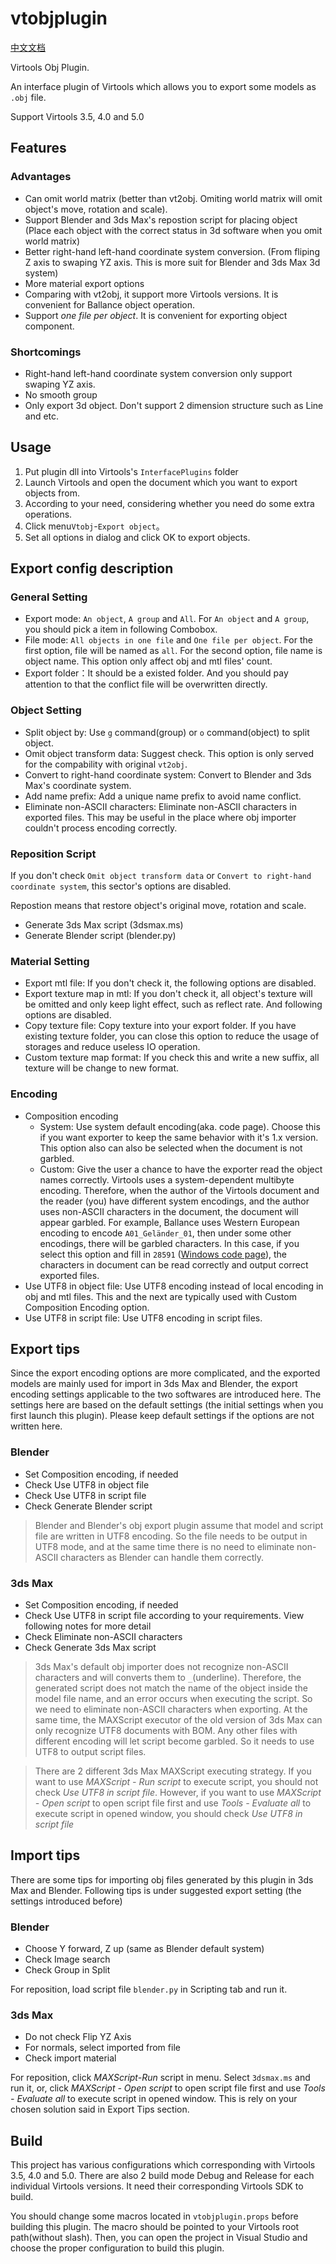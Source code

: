 # vtobjplugin

[中文文档](README_ZH.md)

Virtools Obj Plugin.

An interface plugin of Virtools which allows you to export some models as `.obj` file.

Support Virtools 3.5, 4.0 and 5.0

## Features

### Advantages

* Can omit world matrix (better than vt2obj. Omiting world matrix will omit object's move, rotation and scale).
* Support Blender and 3ds Max's repostion script for placing object (Place each object with the correct status in 3d software when you omit world matrix)
* Better right-hand left-hand coordinate system conversion. (From fliping Z axis to swaping YZ axis. This is more suit for Blender and 3ds Max 3d system)
* More material export options
* Comparing with vt2obj, it support more Virtools versions. It is convenient for Ballance object operation.
* Support *one file per object*. It is convenient for exporting object component.

### Shortcomings

* Right-hand left-hand coordinate system conversion only support swaping YZ axis.
* No smooth group
* Only export 3d object. Don't support 2 dimension structure such as Line and etc.

## Usage

1. Put plugin dll into Virtools's `InterfacePlugins` folder
1. Launch Virtools and open the document which you want to export objects from.
1. According to your need, considering whether you need do some extra operations.
1. Click menu`Vtobj`-`Export object`。
1. Set all options in dialog and click OK to export objects.

## Export config description

### General Setting

* Export mode: `An object`, `A group` and `All`. For `An object` and `A group`, you should pick a item in following Combobox.
* File mode: `All objects in one file` and `One file per object`. For the first option, file will be named as `all`. For the second option, file name is object name. This option only affect obj and mtl files' count.
* Export folder：It should be a existed folder. And you should pay attention to that the conflict file will be overwritten directly.

### Object Setting

* Split object by: Use `g` command(group) or `o` command(object) to split object.
* Omit object transform data: Suggest check. This option is only served for the compability with original `vt2obj`.
* Convert to right-hand coordinate system: Convert to Blender and 3ds Max's coordinate system.
* Add name prefix: Add a unique name prefix to avoid name conflict.
* Eliminate non-ASCII characters: Eliminate non-ASCII characters in exported files. This may be useful in the place where obj importer couldn't process encoding correctly.

### Reposition Script

If you don't check `Omit object transform data` or `Convert to right-hand coordinate system`, this sector's options are disabled.

Repostion means that restore object's original move, rotation and scale.

* Generate 3ds Max script (3dsmax.ms)
* Generate Blender script (blender.py)

### Material Setting

* Export mtl file: If you don't check it, the following options are disabled.
* Export texture map in mtl: If you don't check it, all object's texture will be omitted and only keep light effect, such as reflect rate. And following options are disabled.
* Copy texture file: Copy texture into your export folder. If you have existing texture folder, you can close this option to reduce the usage of storages and reduce useless IO operation.
* Custom texture map format: If you check this and write a new suffix, all texture will be change to new format.

### Encoding

* Composition encoding
  - System: Use system default encoding(aka. code page). Choose this if you want exporter to keep the same behavior with it's 1.x version. This option also can also be selected when the document is not garbled.
  - Custom: Give the user a chance to have the exporter read the object names correctly. Virtools uses a system-dependent multibyte encoding. Therefore, when the author of the Virtools document and the reader (you) have different system encodings, and the author uses non-ASCII characters in the document, the document will appear garbled. For example, Ballance uses Western European encoding to encode `A01_Geländer_01`, then under some other encodings, there will be garbled characters. In this case, if you select this option and fill in `28591` ([Windows code page](https://docs.microsoft.com/en-us/windows/win32/intl/code-page-identifiers)), the characters in document can be read correctly and output correct exported files. 
* Use UTF8 in object file: Use UTF8 encoding instead of local encoding in obj and mtl files. This and the next are typically used with Custom Composition Encoding option. 
* Use UTF8 in script file: Use UTF8 encoding in script files.

## Export tips

Since the export encoding options are more complicated, and the exported models are mainly used for import in 3ds Max and Blender, the export encoding settings applicable to the two softwares are introduced here. The settings here are based on the default settings (the initial settings when you first launch this plugin). Please keep default settings if the options are not written here.

### Blender

* Set Composition encoding, if needed
* Check Use UTF8 in object file
* Check Use UTF8 in script file
* Check Generate Blender script

> Blender and Blender's obj export plugin assume that model and script file are written in UTF8 encoding. So the file needs to be output in UTF8 mode, and at the same time there is no need to eliminate non-ASCII characters as Blender can handle them correctly.

### 3ds Max

* Set Composition encoding, if needed
* Check Use UTF8 in script file according to your requirements. View following notes for more detail
* Check Eliminate non-ASCII characters
* Check Generate 3ds Max script

> 3ds Max's default obj importer does not recognize non-ASCII characters and will converts them to `_`(underline). Therefore, the generated script does not match the name of the object inside the model file name, and an error occurs when executing the script. So we need to eliminate non-ASCII characters when exporting. At the same time, the MAXScript executor of the old version of 3ds Max can only recognize UTF8 documents with BOM. Any other files with different encoding will let script become garbled. So it needs to use UTF8 to output script files.

> There are 2 different 3ds Max MAXScript executing strategy. If you want to use *MAXScript - Run script* to execute script, you should not check *Use UTF8 in script file*. However, if you want to use *MAXScript - Open script* to open script file first and use *Tools - Evaluate all* to execute script in opened window, you should check *Use UTF8 in script file*

## Import tips

There are some tips for importing obj files generated by this plugin in 3ds Max and Blender. Following tips is under suggested export setting (the settings introduced before)

### Blender

* Choose Y forward, Z up (same as Blender default system)
* Check Image search
* Check Group in Split

For reposition, load script file `blender.py` in Scripting tab and run it.

### 3ds Max

* Do not check Flip YZ Axis
* For normals, select imported from file
* Check import material

For reposition, click *MAXScript-Run* script in menu. Select `3dsmax.ms` and run it, or, click *MAXScript - Open script* to open script file first and use *Tools - Evaluate all* to execute script in opened window. This is rely on your chosen solution said in Export Tips section.

## Build

This project has various configurations which corresponding with Virtools 3.5, 4.0 and 5.0. There are also 2 build mode Debug and Release for each individual Virtools versions. It need their corresponding Virtools SDK to build.

You should change some macros located in `vtobjplugin.props` before building this plugin. The macro should be pointed to your Virtools root path(without slash). Then, you can open the project in Visual Studio and choose the proper configuration to build this plugin.
